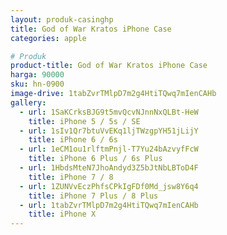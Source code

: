 ```yaml
---
layout: produk-casinghp
title: God of War Kratos iPhone Case
categories: apple

# Produk
product-title: God of War Kratos iPhone Case
harga: 90000
sku: hn-0900
image-drive: 1tabZvrTMlpD7m2g4HtiTQwq7mIenCAHb
gallery:
  - url: 1SaKCrksBJG9t5mvQcvNJnnNxQLBt-HeW
    title: iPhone 5 / 5s / SE
  - url: 1sIv1Qr7btuVvEKq1ljTWzgpYH51jLijY
    title: iPhone 6 / 6s
  - url: 1eCM1ou1rlftmPnjl-T7Yu24bAzvyfFcW
    title: iPhone 6 Plus / 6s Plus
  - url: 1HbdsMteN7JhoAndyd3Z5bJtNbLBToD4F
    title: iPhone 7 / 8
  - url: 1ZUNVvEczPhfsCPkIgFDf0Md_jsw8Y6q4
    title: iPhone 7 Plus / 8 Plus
  - url: 1tabZvrTMlpD7m2g4HtiTQwq7mIenCAHb
    title: iPhone X
---
```

